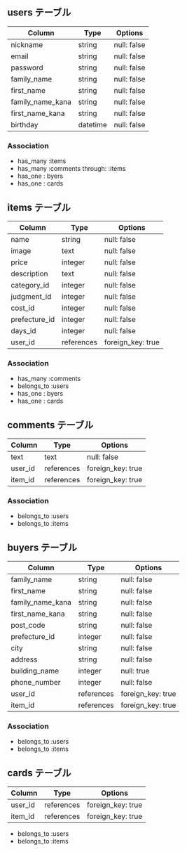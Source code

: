 ## users テーブル

| Column            | Type      | Options     |
| ----------------- | --------- | ------------|
| nickname          | string    | null: false |
| email             | string    | null: false |
| password          | string    | null: false |
| family_name       | string    | null: false |
| first_name        | string    | null: false |
| family_name_kana  | string    | null: false |
| first_name_kana   | string    | null: false |
| birthday          | datetime  | null: false |


### Association

- has_many :items
- has_many :comments through: :items
- has_one : byers
- has_one : cards


## items テーブル

| Column         | Type       | Options           |
| -------------- | ---------- | ------------------|
| name           | string     | null: false       |
| image          | text       | null: false       |
| price          | integer    | null: false       |
| description    | text       | null: false       |
| category_id    | integer    | null: false       |
| judgment_id    | integer    | null: false       |
| cost_id        | integer    | null: false       |
| prefecture_id  | integer    | null: false       |
| days_id        | integer    | null: false       |
| user_id        | references | foreign_key: true |

### Association
- has_many :comments
- belongs_to :users
- has_one : byers
- has_one : cards


## comments テーブル

| Column      | Type       | Options             |
| ----------- | ---------- | --------------------|
| text        | text       |  null: false        |
| user_id     | references |  foreign_key: true  |
| item_id     | references |  foreign_key: true  |

### Association

- belongs_to :users
- belongs_to :items

## buyers テーブル

| Column            | Type       | Options             |
| ----------------- | ---------- | --------------------|
| family_name       | string     | null: false         |
| first_name        | string     | null: false         |
| family_name_kana  | string     | null: false         |
| first_name_kana   | string     | null: false         |
| post_code         | string     | null: false         |
| prefecture_id     | integer    | null: false         |
| city              | string     | null: false         |
| address           | string     | null: false         |
| building_name     | integer    | null: true          |
| phone_number      | integer    | null: false         |
| user_id           | references |  foreign_key: true  |
| item_id           | references |  foreign_key: true  |

### Association
- belongs_to :users
- belongs_to :items

## cards テーブル

| Column      | Type       | Options             |
| ----------- | ---------- | --------------------|
| user_id     | references |  foreign_key: true  |
| item_id     | references |  foreign_key: true  |

- belongs_to :users
- belongs_to :items